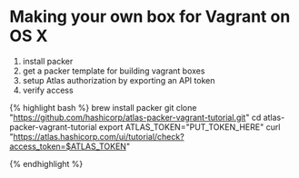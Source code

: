 # Making your own box for Vagrant on OS X

1. install packer
1. get a packer template for building vagrant boxes
1. setup Atlas authorization by exporting an API token
1. verify access

{% highlight bash %}
brew install packer
git clone "https://github.com/hashicorp/atlas-packer-vagrant-tutorial.git"
cd atlas-packer-vagrant-tutorial
export ATLAS_TOKEN="PUT_TOKEN_HERE"
curl "https://atlas.hashicorp.com/ui/tutorial/check?access_token=$ATLAS_TOKEN"

{% endhighlight %}
